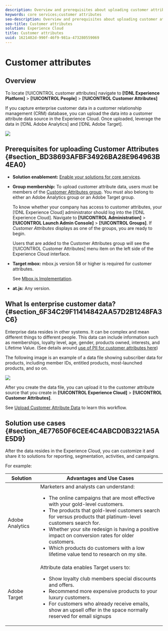 ```yaml
---
description: Overview and prerequisites about uploading customer attributes to the Experience Cloud.
keywords: core services;customer attributes
seo-description: Overview and prerequisites about uploading customer attributes to the Experience Cloud.
seo-title: Customer attributes
solution: Experience Cloud
title: Customer attributes
uuid: 1621402d-990f-46f9-981a-473280559069
---
```


# Customer attributes

## Overview 

To locate [!UICONTROL customer attributes] navigate to **[!DNL Experience Platform]** > **[!UICONTROL People]** > **[!UICONTROL Customer Attributes]** 

If you capture enterprise customer data in a customer relationship management (CRM) database, you can upload the data into a customer attribute data source in the Experience Cloud. Once uploaded, leverage the data in [!DNL Adobe Analytics] and [!DNL Adobe Target]. 

![](assets/custom_reports.png) 

## Prerequisites for uploading Customer Attributes {#section_BD38693AFBF34926BA28E964963B4EA0}


* **Solution enablement:** [Enable your solutions for core services](../core-services/core-services.md#concept_07ED1D5C64234E77976E6D572E78FB9C). 

* **Group membership:** To upload customer attribute data, users must be members of the [Customer Attributes group](../admin-getting-started/admin-getting-started.md#task_3295A85536BF48899A1AB40D207E77E9). You must also belong to either an Adobe Analytics group or an Adobe Target group. 

  To know whether your company has access to customer attributes, your [!DNL Experience Cloud] administrator should log into the [!DNL Experience Cloud]. Navigate to **[!UICONTROL Administration]** > **[!UICONTROL Launch Admin Console]** > **[!UICONTROL Groups]**. If *Customer Attributes* displays as one of the groups, you are ready to begin. 

  Users that are added to the Customer Attributes group will see the [!UICONTROL Customer Attributes] menu item on the left side of the Experience Cloud interface. 

* **Target mbox:** mbox.js version 58 or higher is required for customer attributes. 


  See [Mbox.js Implementation](https://marketing.adobe.com/resources/help/en_US/target/ov/t_mbox_download.html). 

* **at.js:** Any version.




## What Is enterprise customer data? {#section_6F34C29F11414842AA57D2B1248FA3C6}

Enterprise data resides in other systems. It can be complex and mean different things to different people. This data can include information such as memberships, loyalty level, age, gender, products owned, interests, and Lifetime Value. (See details around <a href="https://docs.adobe.com/content/help/en/core-services/interface/customer-attributes/privacy-mac.html">use of PII for customer attributes here</a>)

The following image is an example of a data file showing subscriber data for products, including member IDs, entitled products, most-launched products, and so on. 

![](assets/01_crs_usecase.png) 

After you create the data file, you can upload it to the customer attribute source that you create in **[!UICONTROL Experience Cloud]** > **[!UICONTROL Customer Attributes]**. 

See [Upload Customer Attribute Data](../attributes/t-crs-usecase.md#task_BCC327B2A0EF4A1BBB2934013AB92B78) to learn this workflow. 

## Solution use cases {#section_4E77650F6CEE4C4ABCD0B3221A5AE5D9}

After the data resides in the Experience Cloud, you can customize it and share it to solutions for reporting, segmentation, activities, and campaigns. 

For example: 

| Solution | Advantages and Use Cases |
|--- |--- |
|Adobe Analytics|Marketers and analysts can understand:<ul><li>The online campaigns that are most effective with your gold-level customers.</li><li>The products that gold-level customers search for versus products that platinum-level customers search for.</li><li>Whether your site redesign is having a positive impact on conversion rates for older customers.</li><li>Which products do customers with a low lifetime value tend to research on my site.</li></ul>|
|Adobe Target|Attribute data enables Target users to:<ul><li>Show loyalty club members special discounts and offers.</li><li>Recommend more expensive products to your luxury customers.</li><li>For customers who already receive emails, show an upsell offer in the space normally reserved for email signups</li></ul>|
